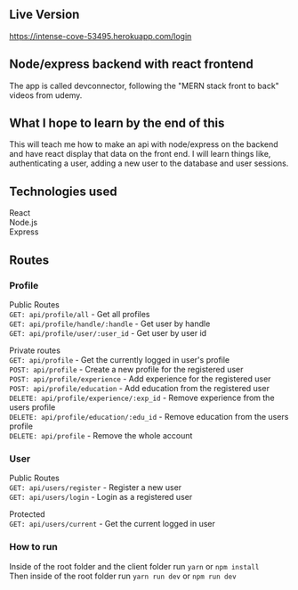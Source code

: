 ## Live Version
https://intense-cove-53495.herokuapp.com/login  


## Node/express backend with react frontend
The app is called devconnector, following the "MERN stack front to back" videos from udemy.

## What I hope to learn by the end of this
This will teach me how to make an api with node/express on the backend and have react display that data on the front end. I will learn things like, authenticating a user, adding a new user to the database and user sessions.

## Technologies used
React  
Node.js  
Express  

## Routes

### Profile

Public Routes  
``GET: api/profile/all`` - Get all profiles  
``GET: api/profile/handle/:handle`` - Get user by handle  
``GET: api/profile/user/:user_id`` - Get user by user id  

Private routes  
``GET: api/profile`` - Get the currently logged in user's profile  
``POST: api/profile`` - Create a new profile for the registered user  
``POST: api/profile/experience`` - Add experience for the registered user  
``POST: api/profile/education`` - Add education from the registered user  
``DELETE: api/profile/experience/:exp_id`` - Remove experience from the users profile  
``DELETE: api/profile/education/:edu_id`` - Remove education from the users profile  
``DELETE: api/profile`` - Remove the whole account  

### User
Public Routes  
``GET: api/users/register`` - Register a new user  
``GET: api/users/login`` - Login as a registered user  

Protected  
``GET: api/users/current`` - Get the current logged in user  

### How to run
Inside of the root folder and the client folder run ``yarn`` or ``npm install``  
Then inside of the root folder run ``yarn run dev`` or ``npm run dev``  

